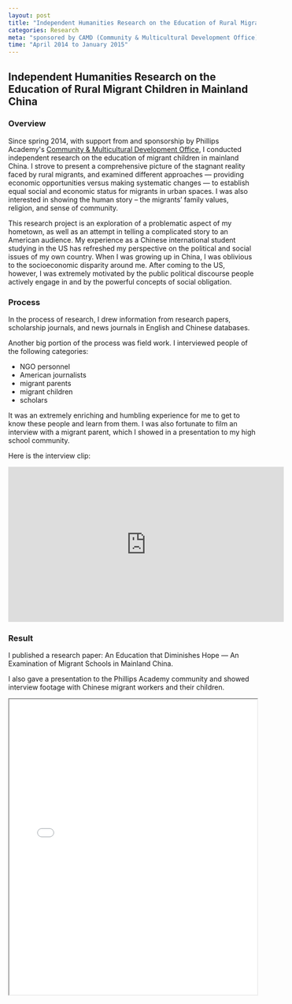 ```yaml
---
layout: post
title: "Independent Humanities Research on the Education of Rural Migrant Children in Mainland China"
categories: Research
meta: "sponsored by CAMD (Community & Multicultural Development Office) Office at Phillips Academy"
time: "April 2014 to January 2015"
---
```



## Independent Humanities Research on the Education of Rural Migrant Children in Mainland China

### Overview

Since spring 2014, with support from and sponsorship by Phillips Academy's [Community & Multicultural Development Office](https://www.andover.edu/STUDENTLIFE/CAMD/Pages/default.aspx), I conducted independent research on the education of migrant children in mainland China. I strove to present a comprehensive picture of the stagnant reality faced by rural migrants, and examined different approaches — providing economic opportunities versus making systematic changes — to establish equal social and economic status for migrants in urban spaces. I was also interested in showing the human story – the migrants’ family values, religion, and sense of community. 

This research project is an exploration of a problematic aspect of my hometown, as well as an attempt in telling a complicated story to an American audience. My experience as a Chinese international student studying in the US has refreshed my perspective on the political and social issues of my own country. When I was growing up in China, I was oblivious to the socioeconomic disparity around me. After coming to the US, however, I was extremely motivated by the public political discourse people actively engage in and by the powerful concepts of social obligation. 

### Process

In the process of research, I drew information from research papers, scholarship journals, and news journals in English and Chinese databases. 

Another big portion of the process was field work. I interviewed people of the following categories:
- NGO personnel
- American journalists
- migrant parents
- migrant children
- scholars

It was an extremely enriching and humbling experience for me to get to know these people and learn from them. I was also fortunate to film an interview with a migrant parent, which I showed in a presentation to my high school community.

Here is the interview clip: 

<iframe width="560" height="315" src="https://www.youtube.com/embed/wZhUrXZskXk" frameborder="0" allow="autoplay; encrypted-media" allowfullscreen></iframe>

<br>

### Result

I published a research paper: An Education that Diminishes Hope — An Examination of Migrant Schools in Mainland China. 

I also gave a presentation to the Phillips Academy community and showed interview footage with Chinese migrant workers and their children.

<iframe src="/assets/CAMD-paper.pdf" style="width:100%; height:600px;">